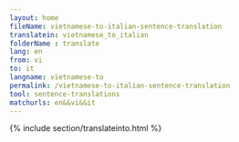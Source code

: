 ```yaml
---
layout: home
fileName: vietnamese-to-italian-sentence-translation
translatein: vietnamese_to_italian
folderName : translate
lang: en
from: vi
to: it
langname: vietnamese-to
permalink: /vietnamese-to-italian-sentence-translation
tool: sentence-translations
matchurls: en&&vi&&it
---
```

{% include section/translateinto.html %}

